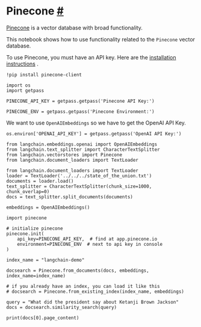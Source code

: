 


 Pinecone
 [#](#pinecone "Permalink to this headline")
=======================================================



[Pinecone](https://docs.pinecone.io/docs/overview) 
 is a vector database with broad functionality.
 



 This notebook shows how to use functionality related to the
 `Pinecone`
 vector database.
 



 To use Pinecone, you must have an API key.
Here are the
 [installation instructions](https://docs.pinecone.io/docs/quickstart) 
 .
 







```
!pip install pinecone-client

```










```
import os
import getpass

PINECONE_API_KEY = getpass.getpass('Pinecone API Key:')

```










```
PINECONE_ENV = getpass.getpass('Pinecone Environment:')

```






 We want to use
 `OpenAIEmbeddings`
 so we have to get the OpenAI API Key.
 







```
os.environ['OPENAI_API_KEY'] = getpass.getpass('OpenAI API Key:')

```










```
from langchain.embeddings.openai import OpenAIEmbeddings
from langchain.text_splitter import CharacterTextSplitter
from langchain.vectorstores import Pinecone
from langchain.document_loaders import TextLoader

```










```
from langchain.document_loaders import TextLoader
loader = TextLoader('../../../state_of_the_union.txt')
documents = loader.load()
text_splitter = CharacterTextSplitter(chunk_size=1000, chunk_overlap=0)
docs = text_splitter.split_documents(documents)

embeddings = OpenAIEmbeddings()

```










```
import pinecone 

# initialize pinecone
pinecone.init(
    api_key=PINECONE_API_KEY,  # find at app.pinecone.io
    environment=PINECONE_ENV  # next to api key in console
)

index_name = "langchain-demo"

docsearch = Pinecone.from_documents(docs, embeddings, index_name=index_name)

# if you already have an index, you can load it like this
# docsearch = Pinecone.from_existing_index(index_name, embeddings)

query = "What did the president say about Ketanji Brown Jackson"
docs = docsearch.similarity_search(query)

```










```
print(docs[0].page_content)

```







